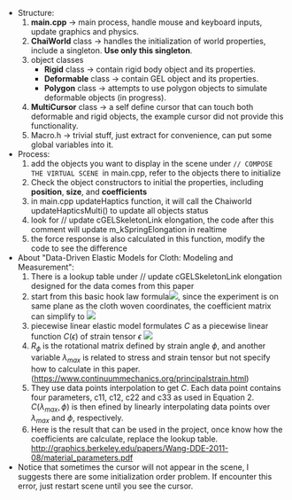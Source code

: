 * Structure:
    1. **main.cpp** -> main process, handle mouse and keyboard inputs, update graphics and physics.
    2. **ChaiWorld** class -> handles the initialization of world properties, include a singleton. **Use only this singleton**.
    3. object classes
        * **Rigid** class -> contain rigid body object and its properties.
        * **Deformable** class -> contain GEL object and its properties.
        * **Polygon** class -> attempts to use polygon objects to simulate deformable objects (in progress).
    4. **MultiCursor** class -> a self define cursor that can touch both deformable and rigid objects, the example cursor did not provide this functionality.
    5. Macro.h -> trivial stuff, just extract for convenience, can put some global variables into it.
* Process:
    1. add the objects you want to display in the scene under ```// COMPOSE THE VIRTUAL SCENE ```in main.cpp, refer to the objects there to initialize
    2. Check the object constructors to initial the properties, including **position**, **size**, and **coefficients**
    3. in main.cpp updateHaptics function, it will call the Chaiworld updateHapticsMulti() to update all objects status
    4. look for // update cGELSkeletonLink elongation, the code after this comment will update m_kSpringElongation in realtime
    5. the force response is also calculated in this function, modify the code to see the difference
* About "Data-Driven Elastic Models for Cloth: Modeling and Measurement":
    1. There is a lookup table under // update cGELSkeletonLink elongation designed for the data comes from this paper
    2. start from this basic hook law formula![](https://i.imgur.com/GDv6lda.png), since the experiment is on same plane as the cloth woven coordinates, the coefficient matrix can simplify to ![](https://i.imgur.com/YGz3GOe.png)
    3. piecewise linear elastic model formulates $C$ as a piecewise linear function $C(\epsilon)$ of strain tensor $\epsilon$ ![](https://i.imgur.com/KgmEPd6.png)
    4. $R_\phi$ is the rotational matrix defined by strain angle $\phi$, and another variable $\lambda_{max}$ is related to stress and strain tensor but not specify how to calculate in this paper. (https://www.continuummechanics.org/principalstrain.html)
    5. They use data points interpolation to get $C$. Each data point contains four parameters, c11, c12, c22 and c33 as used in Equation 2. $C(\lambda_{max}, \phi)$ is then efined by linearly interpolating data points over $\lambda_{max}$ and $\phi$, respectively.
    6. Here is the result that can be used in the project, once know how the coefficients are calculate, replace the lookup table. http://graphics.berkeley.edu/papers/Wang-DDE-2011-08/material_parameters.pdf
* Notice that sometimes the cursor will not appear in the scene, I suggests there are some initialization order problem. If encounter this error, just restart scene until you see the cursor.